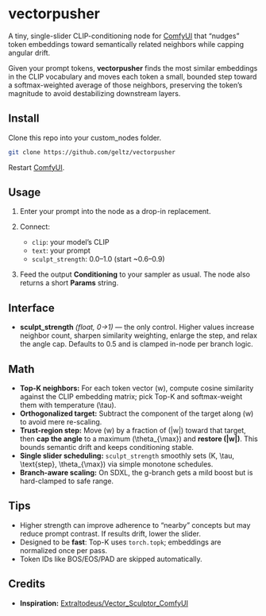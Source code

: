 # vectorpusher

A tiny, single-slider CLIP-conditioning node for [ComfyUI](https://github.com/comfyanonymous/ComfyUI) that “nudges” token embeddings toward semantically related neighbors while capping angular drift.

Given your prompt tokens, **vectorpusher** finds the most similar embeddings in the CLIP vocabulary and moves each token a small, bounded step toward a softmax-weighted average of those neighbors, preserving the token’s magnitude to avoid destabilizing downstream layers. 

## Install

Clone this repo into your custom_nodes folder.
```bash
git clone https://github.com/geltz/vectorpusher
```
Restart [ComfyUI](https://github.com/comfyanonymous/ComfyUI).

## Usage

1. Enter your prompt into the node as a drop-in replacement.
2. Connect:

   * `clip`: your model’s CLIP
   * `text`: your prompt
   * `sculpt_strength`: 0.0–1.0 (start ~0.6–0.9)
3. Feed the output **Conditioning** to your sampler as usual. The node also returns a short **Params** string. 

## Interface

* **sculpt_strength** *(float, 0→1)* — the only control. Higher values increase neighbor count, sharpen similarity weighting, enlarge the step, and relax the angle cap. Defaults to 0.5 and is clamped in-node per branch logic.  

## Math

* **Top-K neighbors:** For each token vector (w), compute cosine similarity against the CLIP embedding matrix; pick Top-K and softmax-weight them with temperature (\tau). 
* **Orthogonalized target:** Subtract the component of the target along (w) to avoid mere re-scaling.
* **Trust-region step:** Move (w) by a fraction of (|w|) toward that target, then **cap the angle** to a maximum (\theta_{\max}) and **restore (|w|)**. This bounds semantic drift and keeps conditioning stable. 
* **Single slider scheduling:** `sculpt_strength` smoothly sets (K, \tau, \text{step}, \theta_{\max}) via simple monotone schedules. 
* **Branch-aware scaling:** On SDXL, the g-branch gets a mild boost but is hard-clamped to safe range. 

## Tips

* Higher strength can improve adherence to “nearby” concepts but may reduce prompt contrast. If results drift, lower the slider.
* Designed to be **fast**: Top-K uses `torch.topk`; embeddings are normalized once per pass. 
* Token IDs like BOS/EOS/PAD are skipped automatically. 

## Credits

* **Inspiration:** [Extraltodeus/Vector_Sculptor_ComfyUI](https://github.com/Extraltodeus/Vector_Sculptor_ComfyUI)







